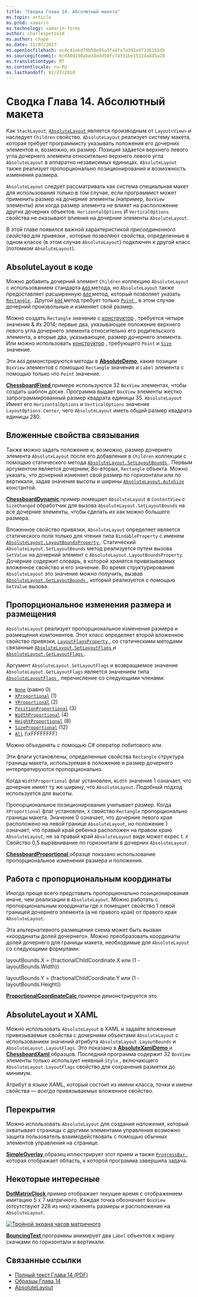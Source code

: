 ```yaml
---
title: "Сводка Глава 14. Абсолютный макета"
ms.topic: article
ms.prod: xamarin
ms.technology: xamarin-forms
author: charlespetzold
ms.author: chape
ms.date: 11/07/2017
ms.openlocfilehash: ac4c41ebd70b58e95a3fa4fa7a391a473361b1db
ms.sourcegitcommit: 6cd40d190abe38edd50fc74331be15324a845a28
ms.translationtype: MT
ms.contentlocale: ru-RU
ms.lasthandoff: 02/27/2018
---
```

# <a name="summary-of-chapter-14-absolute-layout"></a>Сводка Глава 14. Абсолютный макета

Как `StackLayout`, [ `AbsoluteLayout` ](https://developer.xamarin.com/api/type/Xamarin.Forms.AbsoluteLayout/) является производным от `Layout<View>` и наследует `Children` свойство. `AbsoluteLayout` реализует систему макета, которая требует программисту указывать положения его дочерних элементов и, возможно, их размер. Позиция задается верхнего левого угла дочернего элемента относительно верхнего левого угла `AbsoluteLayout` в аппаратно независимых единицах. `AbsoluteLayout` также реализует пропорционально позиционирования и возможность изменения размера.

`AbsoluteLayout` следует рассматривать как система специальная макет для использования только в том случае, если программист может применить размер на дочерние элементы (например, `BoxView` элементы) или когда размер элемента не влияет на расположение других дочерних объектов. `HorizontalOptions` И `VerticalOptions` свойства не оказывают влияния на дочерние элементы `AbsoluteLayout`.

В этой главе появился важной характеристикой *присоединенного свойства для привязки* , которые позволяют свойства, определенные в одном классе (в этом случае `AbsoluteLayout`) подключен к другой класс (потомком `AbsoluteLayout`).

## <a name="absolutelayout-in-code"></a>AbsoluteLayout в коде

Можно добавить дочерний элемент `Children` коллекцию `AbsoluteLayout` с использованием стандарта [ `Add` ](https://developer.xamarin.com/api/member/System.Collections.Generic.ICollection%3CT%3E.Add/p/T/) метода, но `AbsoluteLayout` также предоставляет расширенную [ `Add` ](https://developer.xamarin.com/api/member/Xamarin.Forms.AbsoluteLayout+IAbsoluteList%3CT%3E.Add/p/Xamarin.Forms.View/Xamarin.Forms.Rectangle/Xamarin.Forms.AbsoluteLayoutFlags/) метод, который позволяет указать [ `Rectangle` ](https://developer.xamarin.com/api/type/Xamarin.Forms.Rectangle/). Другой [ `Add` ](https://developer.xamarin.com/api/member/Xamarin.Forms.AbsoluteLayout+IAbsoluteList%3CT%3E.Add/p/Xamarin.Forms.View/Xamarin.Forms.Point/) метод требует только [ `Point` ](https://developer.xamarin.com/api/type/Xamarin.Forms.Point/), в этом случае дочерний произвольные и изменяет свой размер.

Можно создать `Rectangle` значение с [конструктор](https://developer.xamarin.com/api/constructor/Xamarin.Forms.Rectangle.Rectangle/p/System.Double/System.Double/System.Double/System.Double/) , требуется четыре значения & #x 2014; первые два, указывающее положение верхнего левого угла дочернего элемента относительно его родительского элемента, а вторые два, указывающее, размер дочернего элемента. Или можно использовать [конструктор](https://developer.xamarin.com/api/constructor/Xamarin.Forms.Rectangle.Rectangle/p/Xamarin.Forms.Point/Xamarin.Forms.Size/) , требующего `Point` и [ `Size` ](https://developer.xamarin.com/api/type/Xamarin.Forms.Size/) значение.

Эти `Add` демонстрируются методы в [ **AbsoluteDemo**](https://github.com/xamarin/xamarin-forms-book-samples/tree/master/Chapter14/AbsoluteDemo), какие позиции `BoxView` элементов с помощью `Rectangle` значения и `Label` элемента с помощью только что `Point` значение.

[ **ChessboardFixed** ](https://github.com/xamarin/xamarin-forms-book-samples/tree/master/Chapter14/ChessboardFixed) примере используются 32 `BoxView` элементах, чтобы создать шаблон доске. Программа выдает `BoxView` элементы жестко запрограммированный размер квадрата единицы 35. `AbsoluteLayout` Имеет его `HorizontalOptions` и `VerticalOptions` значение `LayoutOptions.Center`, чего `AbsoluteLayout` иметь общий размер квадрата единицы 280.

## <a name="attached-bindable-properties"></a>Вложенные свойства связывания

Также можно задать положение и, возможно, размер дочернего элемента `AbsoluteLayout` после его добавления в `Children` коллекции с помощью статического метода [ `AbsoluteLayout.SetLayoutBounds` ](https://developer.xamarin.com/api/member/Xamarin.Forms.AbsoluteLayout.SetLayoutBounds/p/Xamarin.Forms.BindableObject/Xamarin.Forms.Rectangle/). Первым аргументом является дочерним; Во-вторых, `Rectangle` объекта. Можно указать, что дочерний изменяет свой размер по горизонтали или по вертикали, задав значения высоты и ширины [ `AbsoluteLayout.AutoSize` ](https://developer.xamarin.com/api/property/Xamarin.Forms.AbsoluteLayout.AutoSize/) константой.

[ **ChessboardDynamic** ](https://github.com/xamarin/xamarin-forms-book-samples/tree/master/Chapter14/ChessboardDynamic) пример помещает `AbsoluteLayout` в `ContentView` с `SizeChanged` обработчик для вызова `AbsoluteLayout.SetLayoutBounds` на все дочерние элементы, чтобы сделать их как можно большего размера.  

Вложенное свойство привязки, `AbsoluteLayout` определяет является статического поля только для чтения типа `BindableProperty` с именем [ `AbsoluteLayout.LayoutBoundsProperty` ](https://developer.xamarin.com/api/field/Xamarin.Forms.AbsoluteLayout.LayoutBoundsProperty/). Статический `AbsoluteLayout.SetLayoutBounds` метод реализуется путем вызова `SetValue` на дочерний элемент с `AbsoluteLayout.LayoutBoundsProperty`. Дочерние содержит словарь, в которой хранятся привязываемых вложенное свойство и его значение. Во время структурирования `AbsoluteLayout` это значение можно получить, вызвав [ `AbsoluteLayout.GetLayoutBounds` ](https://developer.xamarin.com/api/member/Xamarin.Forms.AbsoluteLayout.GetLayoutBounds/p/Xamarin.Forms.BindableObject/), который реализуется с помощью `GetValue` вызова.

## <a name="proportional-sizing-and-positioning"></a>Пропорциональное изменения размера и размещения

`AbsoluteLayout` реализует пропорциональное изменения размера и размещения компонентов. Этот класс определяет второй вложенное свойство привязки, [ `LayoutFlagsProperty` ](https://developer.xamarin.com/api/field/Xamarin.Forms.AbsoluteLayout.LayoutFlagsProperty/), со статическими методами связанные [ `AbsoluteLayout.SetLayoutFlags` ](https://developer.xamarin.com/api/member/Xamarin.Forms.AbsoluteLayout.SetLayoutFlags/p/Xamarin.Forms.BindableObject/Xamarin.Forms.AbsoluteLayoutFlags/) и [ `AbsoluteLayout.GetLayoutFlags` ](https://developer.xamarin.com/api/member/Xamarin.Forms.AbsoluteLayout.GetLayoutFlags/p/Xamarin.Forms.BindableObject/).

Аргумент `AbsoluteLayout.SetLayoutFlags` и возвращаемое значение `AbsoluteLayout.GetLayoutFlags` является значением типа [ `AbsoluteLayoutFlags` ](https://developer.xamarin.com/api/type/Xamarin.Forms.AbsoluteLayoutFlags/), перечисление со следующими членами:

- [`None`](https://developer.xamarin.com/api/field/Xamarin.Forms.AbsoluteLayoutFlags.None/) (равно 0)
- [`XProportional`](https://developer.xamarin.com/api/field/Xamarin.Forms.AbsoluteLayoutFlags.XProportional/) (1)
- [`YProportional`](https://developer.xamarin.com/api/field/Xamarin.Forms.AbsoluteLayoutFlags.YProportional/) (2)
- [`PositionProportional`](https://developer.xamarin.com/api/field/Xamarin.Forms.AbsoluteLayoutFlags.PositionProportional/) (3)
- [`WidthProportional`](https://developer.xamarin.com/api/field/Xamarin.Forms.AbsoluteLayoutFlags.WidthProportional/) (4)
- [`HeightProportional`](https://developer.xamarin.com/api/field/Xamarin.Forms.AbsoluteLayoutFlags.HeightProportional/) (8)
- [`SizeProportional`](https://developer.xamarin.com/api/field/Xamarin.Forms.AbsoluteLayoutFlags.SizeProportional/) (12)
- [`All`](https://developer.xamarin.com/api/field/Xamarin.Forms.AbsoluteLayoutFlags.All/) (\xFFFFFFFF)

Можно объединять с помощью C# оператор побитового или.

Эти флаги установлены, определенные свойства `Rectangle` структура границы макета, используемая в положение и размер дочернего интерпретируются пропорционально.

Когда `WidthProportional` флаг установлен, `Width` значение 1 означает, что дочерние имеет ту же ширину, что `AbsoluteLayout`. Подобный подход используется для высоты.

Пропорциональное позиционирования учитывает размер. Когда `XProportional` флаг установлен, `X` свойство `Rectangle` пропорционально границы макета. Значение 0 означает, что дочерние левого края расположено на левой границе `AbsoluteLayout`, но положение 1 означает, что правый край ребенка расположен на правом краю `AbsoluteLayout`, не за правый край `AbsoluteLayout` виде может expec t. `X` Свойство 0,5 выравнивание по горизонтали в дочерних `AbsoluteLayout`.

[ **ChessboardProportional** ](https://github.com/xamarin/xamarin-forms-book-samples/tree/master/Chapter14/ChessboardProportional) образце показано использование пропорциональное изменения размера и положения.

## <a name="working-with-proportional-coordinates"></a>Работа с пропорциональным координаты

Иногда проще всего представить пропорционально позиционирования иначе, чем реализации в `AbsoluteLayout`. Можно работать с пропорциональным координаты где `X` помещает свойство 1 левой границей дочернего элемента (а не правого края) от правого края `AbsoluteLayout`.

Эта альтернативного размещения схема может быть вызван «координаты долей дочернего». Можно преобразовать координаты долей дочернего для границы макета, необходимые для `AbsoluteLayout` со следующими формулами:

layoutBounds.X = (fractionalChildCoordinate.X или (1 - layoutBounds.Width))

layoutBounds.Y = (fractionalChildCoordinate.Y или (1 - layoutBounds.Height))

[ **ProportionalCoordinateCalc** ](https://github.com/xamarin/xamarin-forms-book-samples/tree/master/Chapter14/PropCoordCalc) примере демонстрируется это.

## <a name="absolutelayout-and-xaml"></a>AbsoluteLayout и XAML

Можно использовать `AbsoluteLayout` в XAML и задайте вложенные привязываемые свойства с дочерними объектами `AbsoluteLayout` с использованием значений атрибута `AbsoluteLayout.LayoutBounds` и `AbsoluteLayout.LayoutFlags`. Это показано в [ **AbsoluteXamlDemo** ](https://github.com/xamarin/xamarin-forms-book-samples/tree/master/Chapter14/AbsoluteXamlDemo) и [ **ChessboardXaml** ](https://github.com/xamarin/xamarin-forms-book-samples/tree/master/Chapter14/ChessboardXaml) образцов. Последний программа содержит 32 `BoxView` элементы только использует неявный `Style` , включающего `AbsoluteLayout.LayoutFlags` свойство для сохранения разметки до минимум.

Атрибут в языке XAML, который состоит из имени класса, точки и имени свойства — *всегда* привязываемых вложенное свойство.

## <a name="overlays"></a>Перекрытия

Можно использовать `AbsoluteLayout` для создания *наложения*, который охватывает страницы с другими элементами управления возможно защита пользователь взаимодействовать с помощью обычных элементов управления на странице. 

[ **SimpleOverlay** ](https://github.com/xamarin/xamarin-forms-book-samples/tree/master/Chapter14/SimpleOverlay) образец иллюстрирует этот прием и также [ `ProgressBar` ](https://developer.xamarin.com/api/type/Xamarin.Forms.ProgressBar/), которая отображает область, к которой программа завершила задача.

## <a name="some-fun"></a>Некоторые интересные

[ **DotMatrixClock** ](https://github.com/xamarin/xamarin-forms-book-samples/tree/master/Chapter14/DotMatrixClock) пример отображает текущее время с отображением имитацию 5 x 7 матричного. Каждая точка обозначает `BoxView` (отсутствуют 228 из них) изменять размеры и расположение на `AbsoluteLayout`.

[![Тройной экрана часов матричного](images/ch14fg08-small.png "часов матричного")](images/ch14fg08-large.png "матричного часов")

[ **BouncingText** ](https://github.com/xamarin/xamarin-forms-book-samples/tree/master/Chapter14/BouncingText) программы анимирует два `Label` объектов к экрану скачками по горизонтали и вертикали.



## <a name="related-links"></a>Связанные ссылки

- [Полный текст Глава 14 (PDF)](https://download.xamarin.com/developer/xamarin-forms-book/XamarinFormsBook-Ch14-Apr2016.pdf)
- [Образцы Глава 14](https://github.com/xamarin/xamarin-forms-book-samples/tree/master/Chapter14)
- [AbsoluteLayout](~/xamarin-forms/user-interface/layouts/absolute-layout.md)
